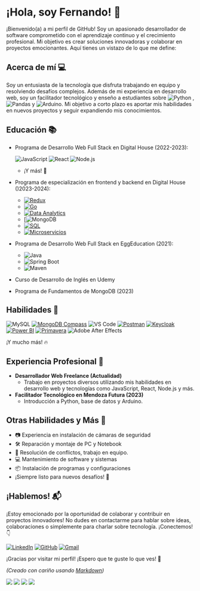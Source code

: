 # ¡Hola, soy Fernando! 👋

¡Bienvenido(a) a mi perfil de GitHub! Soy un apasionado desarrollador de software comprometido con el aprendizaje continuo y el crecimiento profesional. Mi objetivo es crear soluciones innovadoras y colaborar en proyectos emocionantes. Aquí tienes un vistazo de lo que me define:

## Acerca de mí 💻

Soy un entusiasta de la tecnología que disfruta trabajando en equipo y resolviendo desafíos complejos. Además de mi experiencia en desarrollo web, soy un facilitador tecnológico y enseño a estudiantes sobre ![Python](https://img.shields.io/badge/-Python-blue) , ![Pandas](https://img.shields.io/badge/-Pandas-lightgrey) y ![Arduino](https://img.shields.io/badge/-Arduino-lightgrey). Mi objetivo a corto plazo es aportar mis habilidades en nuevos proyectos y seguir expandiendo mis conocimientos.

## Educación 📚

- Programa de Desarrollo Web Full Stack en Digital House (2022-2023):
  
   ![JavaScript](https://img.shields.io/badge/-JavaScript-yellow)
   ![React](https://img.shields.io/badge/-React-blue)
   ![Node.js](https://img.shields.io/badge/-Node.js-green)
  - ¡Y más! 🚀

- Programa de especialización en frontend y backend en Digital House ()2023-2024):
  
  - [![Redux](https://img.shields.io/badge/-Redux-purple?logo=redux)](https://redux.js.org/)
  - [![Go](https://img.shields.io/badge/-Go-black?logo=go)](https://golang.org/)
  - [![Data Analytics](https://img.shields.io/badge/-Data%20Analytics-grey?logo=dataanalytics)](https://en.wikipedia.org/wiki/Data_analysis)
  - [![MongoDB](https://img.shields.io/badge/-MongoDB-black?logo=mongodb)
  - [![SQL](https://img.shields.io/badge/-SQL-white?logo=mysql)](https://en.wikipedia.org/wiki/SQL)
  - [![Microservicios](https://img.shields.io/badge/-Microservicios-blue)](https://en.wikipedia.org/wiki/Microservices)
  
    
- Programa de Desarrollo Web Full Stack en EggEducation (2021):
  
  - ![Java](https://img.shields.io/badge/-Java-orange)
  - ![Spring Boot](https://img.shields.io/badge/-Spring%20Boot-brightgreen)
  - ![Maven](https://img.shields.io/badge/-Maven-red)
    
- Curso de Desarrollo de Inglés en Udemy
- Programa de Fundamentos de MongoDB (2023)

## Habilidades 🚀

![MySQL](https://img.shields.io/badge/-MySQL-skyblue)
[![MongoDB Compass](https://img.shields.io/badge/-MongoCompass-green?logo=mongodb-compas)](https://www.mongodb.com/products/compass)
![VS Code](https://img.shields.io/badge/-VS%20Code-blue)
[![Postman](https://img.shields.io/badge/-Postman-white?logo=postman)](https://www.postman.com/)
[![Keycloak](https://img.shields.io/badge/-Keycloak-black?logo=keycloak)](https://www.keycloak.org/)
[![Power BI](https://img.shields.io/badge/-Power%20BI-grey?logo=powerbi)](https://powerbi.microsoft.com/)
[![Primavera](https://img.shields.io/badge/-Primavera-brightgreen)](https://www.oracle.com/primavera/)
![Adobe After Effects](https://img.shields.io/badge/-After%20Effects-purple)

¡Y mucho más! 🔥

## Experiencia Profesional 💼

- **Desarrollador Web Freelance (Actualidad)**
  - Trabajo en proyectos diversos utilizando mis habilidades en desarrollo web y tecnologías como JavaScript, React, Node.js y más.
- **Facilitador Tecnológico en Mendoza Futura (2023)**
  - Introducción a Python, base de datos y Arduino.

## Otras Habilidades y Más 🌟

- 📷 Experiencia en instalación de cámaras de seguridad
- 🛠️ Reparación y montaje de PC y Notebook
- 💬 Resolución de conflictos, trabajo en equipo.
- 💻 Mantenimiento de software y sistemas
- 📦 Instalación de programas y configuraciones
- ¡Siempre listo para nuevos desafíos! 💪


## ¡Hablemos! 📬

¡Estoy emocionado por la oportunidad de colaborar y contribuir en proyectos innovadores! No dudes en contactarme para hablar sobre ideas, colaboraciones o simplemente para charlar sobre tecnología. ¡Conectemos! 👇

[![LinkedIn](https://img.shields.io/badge/-LinkedIn-blue?logo=linkedin)](https://www.linkedin.com/in/fernando-del-pozzi-9114b790/)
[![GitHub](https://img.shields.io/badge/-GitHub-black?logo=github)](https://github.com/fernandoDelPo)
[![Gmail](https://img.shields.io/badge/-Gmail-white?logo=gmail)](mailto:fernandodelpozzi@gmail.com)


¡Gracias por visitar mi perfil! ¡Espero que te guste lo que ves! 🚀

_(Creado con cariño usando [Markdown](https://www.markdownguide.org/))_



![](https://komarev.com/ghpvc/?username=fernandoDelPo)
![](https://komarev.com/ghpvc/?username=your-github-username&color=green)
![](https://komarev.com/ghpvc/?username=your-github-username&color=dc143c)
![](https://komarev.com/ghpvc/?username=your-github-username&style=for-the-badge)
